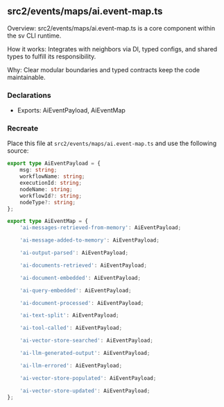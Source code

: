 ## src2/events/maps/ai.event-map.ts

Overview: src2/events/maps/ai.event-map.ts is a core component within the sv CLI runtime.

How it works: Integrates with neighbors via DI, typed configs, and shared types to fulfill its responsibility.

Why: Clear modular boundaries and typed contracts keep the code maintainable.

### Declarations

- Exports: AiEventPayload, AiEventMap

### Recreate

Place this file at `src2/events/maps/ai.event-map.ts` and use the following source:

```ts
export type AiEventPayload = {
	msg: string;
	workflowName: string;
	executionId: string;
	nodeName: string;
	workflowId?: string;
	nodeType?: string;
};

export type AiEventMap = {
	'ai-messages-retrieved-from-memory': AiEventPayload;

	'ai-message-added-to-memory': AiEventPayload;

	'ai-output-parsed': AiEventPayload;

	'ai-documents-retrieved': AiEventPayload;

	'ai-document-embedded': AiEventPayload;

	'ai-query-embedded': AiEventPayload;

	'ai-document-processed': AiEventPayload;

	'ai-text-split': AiEventPayload;

	'ai-tool-called': AiEventPayload;

	'ai-vector-store-searched': AiEventPayload;

	'ai-llm-generated-output': AiEventPayload;

	'ai-llm-errored': AiEventPayload;

	'ai-vector-store-populated': AiEventPayload;

	'ai-vector-store-updated': AiEventPayload;
};

```
